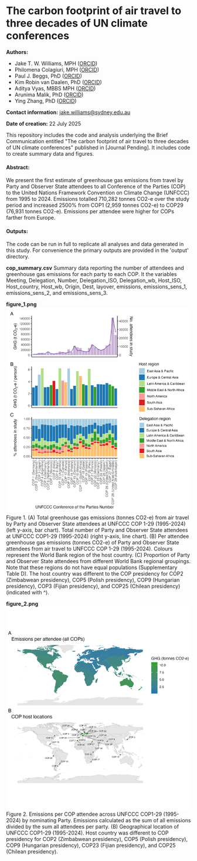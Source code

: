 # The carbon footprint of air travel to three decades of UN climate conferences

**Authors:** 
- Jake T. W. Williams, MPH ([ORCID](https://orcid.org/0000-0001-8394-2682)) 
- Philomena Colagiuri, MPH ([ORCID](https://orcid.org/0009-0000-8378-9665))
- Paul J. Beggs, PhD ([ORCID](https://orcid.org/0000-0001-9949-1783))
- Kim Robin van Daalen, PhD ([ORCID](https://orcid.org/0000-0001-6955-9708))
- Aditya Vyas, MBBS MPH ([ORCID](https://orcid.org/0000-0001-6937-3786))
- Arunima Malik, PhD ([ORCID](https://orcid.org/0000-0002-4630-9869))
- Ying Zhang, PhD ([ORCID](https://orcid.org/0000-0001-6214-2440))

**Contact information:** [jake.williams\@sydney.edu.au](mailto:jake.williams@sydney.edu.au)

**Date of creation:** 22 July 2025

This repository includes the code and analysis underlying the Brief Communication entitled "The carbon footprint of air travel to three decades of UN climate conferences" published in [Journal Pending]. It includes code to create summary data and figures.

#### Abstract:

We present the first estimate of greenhouse gas emissions from travel by Party and Observer State attendees to all Conference of the Parties (COP) to the United Nations Framework Convention on Climate Change (UNFCCC) from 1995 to 2024. Emissions totalled 710,282 tonnes CO2-e over the study period and increased 2500% from COP1 (2,959 tonnes CO2-e) to COP29 (76,931 tonnes CO2-e). Emissions per attendee were higher for COPs farther from Europe.

#### Outputs:

The code can be run in full to replicate all analyses and data generated in this study. For convenience the primary outputs are provided in the 'output' directory.

**cop_summary.csv**
Summary data reporting the number of attendees and greenhouse gas emissions for each party to each COP. It the variables Meeting, Delegation, Number, Delegation_ISO, Delegation_wb, Host_ISO, Host_country, Host_wb, Origin, Dest, layover, emissions, emissions_sens_1, emissions_sens_2, and emissions_sens_3.

**figure_1.png**
![Figure 1](outputs/figure_1.png)
Figure 1. (A) Total greenhouse gas emissions (tonnes CO2-e) from air travel by Party and Observer State attendees at UNFCCC COP 1-29 (1995-2024) (left y-axis, bar chart). Total number of Party and Observer State attendees at UNFCCC COP1-29 (1995-2024) (right y-axis, line chart).  (B) Per attendee greenhouse gas emissions (tonnes CO2-e) of Party and Observer State attendees from air travel to UNFCCC COP 1-29 (1995-2024). Colours represent the World Bank region of the host country. (C) Proportion of Party and Observer State attendees from different World Bank regional groupings. Note that these regions do not have equal populations (Supplementary Table D). The host country was different to the COP presidency for COP2 (Zimbabwean presidency), COP5 (Polish presidency), COP9 (Hungarian presidency), COP3 (Fijian presidency), and COP25 (Chilean presidency) (indicated with ^). 

**figure_2.png**
![Figure 2](outputs/figure_2.png)
Figure 2. Emissions per COP attendee across UNFCCC COP1-29 (1995-2024) by nominating Party. Emissions calculated as the sum of all emissions divided by the sum all attendees per party. (B) Geographical location of UNFCCC COP1-29 (1995-2024). Host country was different to COP presidency for COP2 (Zimbabwean presidency), COP5 (Polish presidency), COP9 (Hungarian presidency), COP23 (Fijian presidency), and COP25 (Chilean presidency). 
